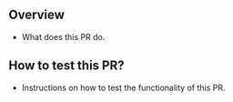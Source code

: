 ## Overview

- What does this PR do.

## How to test this PR?

- Instructions on how to test the functionality of this PR.
